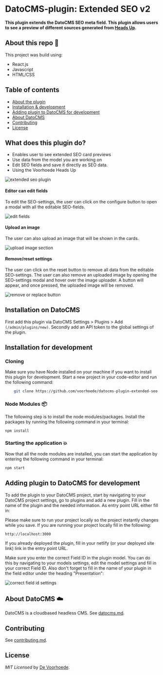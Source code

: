 # DatoCMS-plugin: Extended SEO v2

**This plugin extends the DatoCMS SEO meta field. This plugin allows users to see a preview of different sources generated from [Heads Up](https://github.com/voorhoede/heads-up).**

## About this repo :scroll:
This project was build using:
- React.js
- Javascript
- HTML/CSS

## Table of contents
- [About the plugin](#what-does-this-plugin-do)
- [Installation & development](#installation-on-datocms)
- [Adding plugin to DatoCMS for development](#adding-plugin-to-datocms-for-development)
- [About DatoCMS](#about-datocms-cloud)
- [Contributing](#contributing)
- [License](#license)

## What does this plugin do?

* Enables user to see extended SEO card previews
* Use data from the model you are working on
* Edit SEO fields and save it directly as SEO data.
* Using the Voorhoede Heads Up

![extended seo plugin](https://github.com/voorhoede/datocms-plugin-extended-seo-v2/raw/main/docs/extended-seo-plugin.png)


#### Editor can edit fields
To edit the SEO-settings, the user can click on the configure button to open a modal with all the editable SEO-fields.

![edit fields](https://github.com/voorhoede/datocms-plugin-extended-seo-v2/raw/main/docs/extended-seo-edit-title.png)


#### Upload an image
The user can also upload an image that will be shown in the cards.

![upload image section](https://github.com/voorhoede/datocms-plugin-extended-seo-v2/raw/main/docs/extended-seo-add-image.png)


#### Remove/reset settings
The user can click on the reset button to remove all data from the editable SEO-settings. The user can also remove an uploaded image by opening the SEO-settings modal and hover over the image uploader. A button will appear, and once pressed, the uploaded image will be removed.

![remove or replace button](https://github.com/voorhoede/datocms-plugin-extended-seo-v2/raw/main/docs/extended-seo-remove-or-replace.png)



## Installation on DatoCMS
First add this plugin via DatoCMS Settings > Plugins > Add ```(/admin/plugins/new)```.
Secondly add an API token to the global settings of the plugin.


## Installation for development

### Cloning
Make sure you have Node installed on your machine if you want to install this plugin for development. Start a new project in your code-editor and run the following command:


```bash
    git clone https://github.com/voorhoede/datocms-plugin-extended-seo

```

### Node Modules 📦
The following step is to install the node modules/packages. Install the packages by running the following command in your terminal:

```bash
npm install
```

### Starting the application :collision:
Now that all the node modules are installed, you can start the application by entering the following command in your terminal:

```bash
npm start
```

## Adding plugin to DatoCMS for development
To add the plugin to your DatoCMS project, start by navigating to your DatoCMS project settings, go to plugins and add a new plugin.
Fill in the name of the plugin and the needed information. As entry point URL either fill in:

Please make sure to run your project locally so the project instantly changes while you save. If you are running your project locally fill in the following:

```bash
http://localhost:3000
```

If you already deployed the plugin, fill in your netlify (or your deployed site link) link in the entry point URL.

Make sure you enter the correct Field ID in the plugin model. You can do this by navigating to your models settings, edit the model settings and fill in your correct Field ID.
Also don't forget to fill in the name of your plugin in the field editor under the heading "Presentation":

![correct field id settings](https://github.com/voorhoede/datocms-plugin-extended-seo-v2/raw/main/docs/extended-seo-edit-field.png)

## About DatoCMS :cloud:
DatoCMS is a cloudbased headless CMS. See [datocms.md](https://github.com/voorhoede/datocms-plugin-extended-seo-v2/blob/main/datocms.md).

## Contributing

See [contributing.md](https://github.com/voorhoede/datocms-plugin-extended-seo-v2/blob/main/contributing.md).

## License

*MIT Licensed* by [De Voorhoede](https://www.voorhoede.nl).
